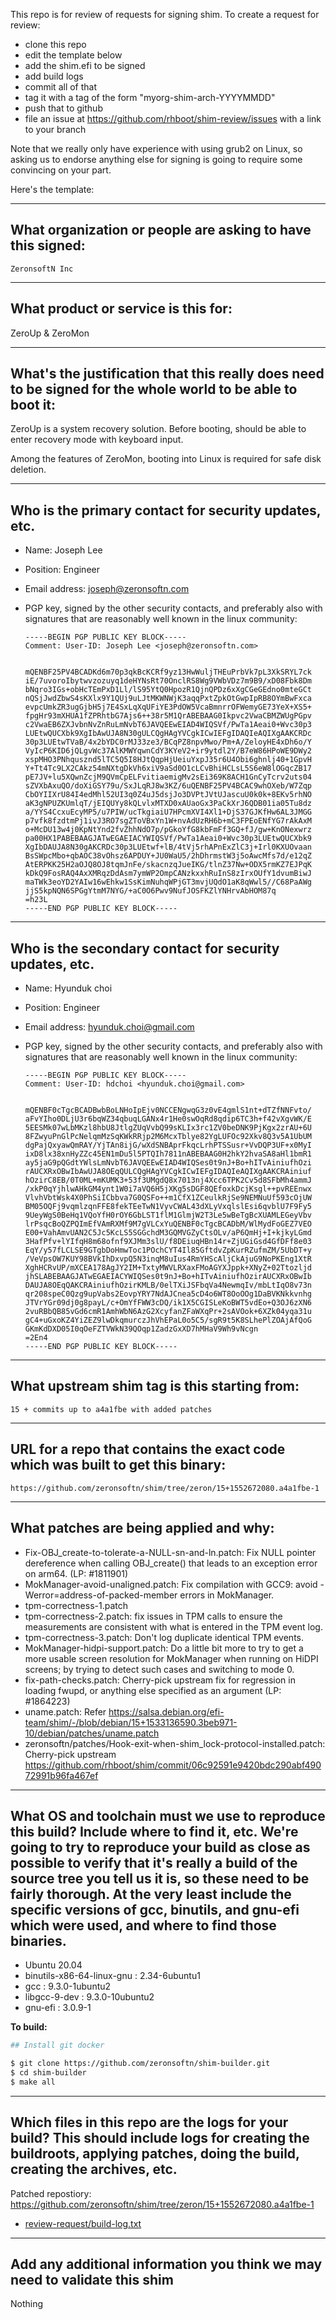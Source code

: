 This repo is for review of requests for signing shim.  To create a request for review:

- clone this repo
- edit the template below
- add the shim.efi to be signed
- add build logs
- commit all of that
- tag it with a tag of the form "myorg-shim-arch-YYYYMMDD"
- push that to github
- file an issue at https://github.com/rhboot/shim-review/issues with a link to your branch

Note that we really only have experience with using grub2 on Linux, so asking
us to endorse anything else for signing is going to require some convincing on
your part.

Here's the template:

-------------------------------------------------------------------------------
What organization or people are asking to have this signed:
-------------------------------------------------------------------------------
```
ZeronsoftN Inc
```



-------------------------------------------------------------------------------
What product or service is this for:
-------------------------------------------------------------------------------
ZeroUp & ZeroMon

-------------------------------------------------------------------------------
What's the justification that this really does need to be signed for the whole world to be able to boot it:
-------------------------------------------------------------------------------
ZeroUp is a system recovery solution. Before booting, should be able to enter recovery mode with keyboard input.

Among the features of ZeroMon, booting into Linux is required for safe disk deletion.

-------------------------------------------------------------------------------
Who is the primary contact for security updates, etc.
-------------------------------------------------------------------------------
- Name: Joseph Lee

- Position: Engineer

- Email address: joseph@zeronsoftn.com

- PGP key, signed by the other security contacts, and preferably also with signatures that are reasonably well known in the linux community:

  ```
  -----BEGIN PGP PUBLIC KEY BLOCK-----
  Comment: User-ID:	Joseph Lee <joseph@zeronsoftn.com>
  
  
  mQENBF25PV4BCADKd6m70p3qkBcKCRf9yz13HwWuljTHEuPrbVk7pL3XkSRYL7ck
  iE/7uvoroIbytwvzozuyq1deHYNsRt70OnclRS8Wg9VWbVDz7m9B9/xD08Fbk8Dm
  bNqro3IGs+obHcTEmPxD1Ll/lS95YtQ0HpozR1QjnQPDz6xXgCGeGEdno0mteGCt
  nQSjJwdZbwS4sKXlx9Y1QUj9uLJtMKWNWjK3aqqPxtZpkOtGwpIpRB8OYmBwFxca
  evpcUmkZR3ugGjbH5j7E4SxLqXqUFiYE3PdOW5VcaBmnrrOFWemyGE73YeX+XS5+
  fpgHr93mXHUA1fZPRhtbG7Ajs6++38r5M1QrABEBAAG0Ikpvc2VwaCBMZWUgPGpv
  c2VwaEB6ZXJvbnNvZnRuLmNvbT6JAVQEEwEIAD4WIQSVf/PwTa1Aeai0+Wvc30p3
  LUEtwQUCXbk9XgIbAwUJA8N30gULCQgHAgYVCgkICwIEFgIDAQIeAQIXgAAKCRDc
  30p3LUEtwTVaB/4x2bYDC0rMJ33ze3/BCqPZ8npvMwo/Pm+A/ZeloyHE4xDh6o/Y
  VyIcP6KID6jQLgvWc37AlKMWYqwnCdY3KYeV2+ir9ytdl2Y/B7eW86HPoWE9DWy2
  xspMHO3PNhqusznd5lTC5Q5I8HJtQqpHjUeiuYxpJ35r6U4Obi6ghnlj40+1GpvH
  Y+Tt4Tc9LX2CAkz54mNXtgDkVh6xiV9aSd0O1cLCvBhiHCLsL5S6eW8lOGqcZB17
  pE7JV+lu5XQwnZcjM9QVmCpELFvitiaemigMv2sEi369K8ACH1GnCyTcrv2uts04
  sZVXbAxuQO/doXiGSY79u/SxJLqRJ8w3KZ/6uQENBF25PV4BCAC9whOXeb/W7Zqp
  CbOYIIXrU84I4edMhl52UI3q0Z4uJ5dsjJo3DVPtJVtUJascuU0k0k+8EKv5rhNO
  aK3gNPUZKUmlqT/jEIQUYy8kQLvlxMTXD0xAUaoGx3PaCkXrJ6QDB01ia05Tu8dz
  a/YYS4CcxuEcyMP5/u7PIW/ucTkgiaiU7HPcmXVI4Xl1+DjS37GJKfHw6AL3JMGG
  p7vfk8fzdtmPj1ivJ3RO7sgZToVBxYn1W+nvAdUzRH6b+mC3FPEoENfYG7rAkAxM
  o+McDU13w4j0KpNtYnd2fvZhhNdO7p/pGkoYfG8kbFmFf3GQ+fJ/gw+KnONexwrz
  pa00HX1PABEBAAGJATwEGAEIACYWIQSVf/PwTa1Aeai0+Wvc30p3LUEtwQUCXbk9
  XgIbDAUJA8N30gAKCRDc30p3LUEtwf+lB/4tVj5rhAPnExZlC3j+Irl0KXUOvaan
  BsSWpcMbo+qbAOC38vOhsz6APDUY+JU0WaU5/2hDhrmstW3j5oAwcMfs7d/e12qZ
  AtERPKK25H2aOJQ8OJ8tqmJnFe/skacnzqJueIKG/tlnZ37Nw+ODX5rmKZ7EJPqK
  kDkQ9FosRAQ4AxXMRqzDdAsm7ymWP2OmpCANzkxxhRuInS8zIrxOUfY1dvumBiwJ
  maTWk3eoYD2YAIw16wEhkw1SsKimNuhqWPjGT3mvjUQdO1aK8qWwl5//C68PaAWg
  jjS5kpNQN6SPGgYtmM7NYG/+aC0O6Pwv9NufJOSFKZlYNHrvAbHOM87q
  =h23L
  -----END PGP PUBLIC KEY BLOCK-----
  ```

  

-------------------------------------------------------------------------------
Who is the secondary contact for security updates, etc.
-------------------------------------------------------------------------------
- Name: Hyunduk choi

- Position: Engineer

- Email address: hyunduk.choi@gmail.com

- PGP key, signed by the other security contacts, and preferably also with signatures that are reasonably well known in the linux community:

  ```
  -----BEGIN PGP PUBLIC KEY BLOCK-----
  Comment: User-ID:	hdchoi <hyunduk.choi@gmail.com>
  
  
  mQENBF0cTgcBCADBwbBoLNHoIpEjv0NCCENgwqG3z0vE4gmlS1nt+dTZfNNFvto/
  aFvYIho0DLjU3r6bqWZ34qbuqLGANx4r1He0swOqRd8qdip6TC3h+f42vXgvWK/E
  5EESMk07wLbMKzl8hbU8JtlgZUqVvbQ99sKLIx3rc1ZV0beDNK9PjKgx2zrAU+6U
  8FZwyuPnGlPcNelqmMzSqKWkRRjp2M6McxTblye82YgLUFOc92Xkv8Q3v5A1UbUM
  dgPajQxyawQmRAY/YjTAn8ijG/wXdSNBAprFkqcLrhPTSSusr+VvDQP3UF+x0MyI
  ixD8lx38xnHyZZc45EN1mDu5l5PTQIh7811nABEBAAG0H2hkY2hvaSA8aHl1bmR1
  ay5jaG9pQGdtYWlsLmNvbT6JAVQEEwEIAD4WIQSes0t9nJ+Bo+hITvAiniufhOzi
  rAUCXRxOBwIbAwUJA8OEqQULCQgHAgYVCgkICwIEFgIDAQIeAQIXgAAKCRAiniuf
  hOzirC8EB/0T0ML+mKUMK3+53f3UMgdQ8x7013nj4Xcc6TPK2Cv5d8SFbMh4ammJ
  /xkP0qYjhlwAHkGM4ynt1W0i7aVQ6H5jXKg5sDGF8QEfoxkDcjKsgl++pvREEnwx
  VlvhVbtWsk4X0PhSiICbbva7G0QSFo++m1CfX1ZCeulkRjSe9NEMNuUf593cOjUW
  BM05OQFj9vqmlzqnFFE8fekTEeTwN1VyvCWAL43dXLyVxqlslEsi6qvblU7F9Fy5
  9UeyWgS0BeHq1VQoYfH0rOY6GbLST1flM1GlmjW2T3Le5wBeTgBcXUAMLEGeyVbv
  lrPsqcBoQZPQImEfVAmRXMf9M7gVLCxYuQENBF0cTgcBCADbM/WlMydFoGEZ7VEO
  E00+VahAmvUAN2C5Jc5KcLS5SGGchdM3GQMVGZyCtsOLv/aP6QmHj+I+kjkyLGmd
  3HafPfv+lYIfqH8m68ofnf9XJMm3slU/f8DEiuqHBn14r+ZjUGiGsd4GfDFf8e03
  EqY/y57fLCLSE9GTgbDoHmwToc1POchCYT4Il85GftdvZpKurRZufmZM/5UbDT+y
  /VeVpsOW7KUY98BVkIhDxvpQ5N3inqM8uIus4RmYHScAljCkAjuG9NoPKEng1XtR
  XghHCRvUP/mXCEA178AgJY2IM+TxtyMWVLRXaxFMoAGYXJppk+XNyZ+02Ttozljd
  jhSLABEBAAGJATwEGAEIACYWIQSes0t9nJ+Bo+hITvAiniufhOzirAUCXRxOBwIb
  DAUJA8OEqQAKCRAiniufhOzirKMLB/0elTXiJSFbqVa4NewmqIv/mbLtIqO8v73n
  qr208speC0Qzg9upVabs2EovpYRY7NdAJCnea5cD4o6WT8OoOOg1DaBVKNkkvnhg
  JTVrYGr09dj0g8payL/c+OmYfFWW3cDQ/ik1X5CGISLeKoBWT5vdEo+Q3OJ6zXN6
  2vuRBbQB85vGd6cmR1AmhWbN6AzG2XcyfanZFaWXqPr+2sAVOok+6XZk04yqa31u
  gC4+uGxoKZ4YiZEZ9lwDkqmurczJhVhEPaL0o5C5/sgR9t5K8SLhePlZOAjAfQoG
  GKmKdDXD05I0qOeFZTVWkN39QOqp1ZadzGxXD7hMHaV9Wh9vNcgn
  =2En4
  -----END PGP PUBLIC KEY BLOCK-----
  
  ```

  

-------------------------------------------------------------------------------
What upstream shim tag is this starting from:
-------------------------------------------------------------------------------
```
15 + commits up to a4a1fbe with added patches
```



-------------------------------------------------------------------------------
URL for a repo that contains the exact code which was built to get this binary:
-------------------------------------------------------------------------------
```
https://github.com/zeronsoftn/shim/tree/zeron/15+1552672080.a4a1fbe-1
```



-------------------------------------------------------------------------------
What patches are being applied and why:
-------------------------------------------------------------------------------

* Fix-OBJ_create-to-tolerate-a-NULL-sn-and-ln.patch:
  Fix NULL pointer dereference when calling OBJ_create() that leads to an exception error on arm64. (LP: #1811901)
* MokManager-avoid-unaligned.patch:
  Fix compilation with GCC9: avoid -Werror=address-of-packed-member errors in MokManager.
* tpm-correctness-1.patch
* tpm-correctness-2.patch:
  fix issues in TPM calls to ensure the measurements are consistent with what is entered in the TPM event log.
* tpm-correctness-3.patch:
  Don't log duplicate identical TPM events.
* MokManager-hidpi-support.patch:
  Do a little bit more to try to get a more usable screen resolution for MokManager when running on HiDPI screens; by trying to detect such cases and switching to mode 0.
* fix-path-checks.patch:
  Cherry-pick upstream fix for regression in loading fwupd, or anything else specified as an argument (LP: #1864223)
* uname.patch:
  Refer https://salsa.debian.org/efi-team/shim/-/blob/debian/15+1533136590.3beb971-10/debian/patches/uname.patch
* zeronsoftn/patches/Hook-exit-when-shim_lock-protocol-installed.patch:
  Cherry-pick upstream https://github.com/rhboot/shim/commit/06c92591e9420bdc290abf49072991b96fa467ef

-------------------------------------------------------------------------------
What OS and toolchain must we use to reproduce this build?  Include where to find it, etc.  We're going to try to reproduce your build as close as possible to verify that it's really a build of the source tree you tell us it is, so these need to be fairly thorough. At the very least include the specific versions of gcc, binutils, and gnu-efi which were used, and where to find those binaries.
-------------------------------------------------------------------------------
* Ubuntu 20.04
* binutils-x86-64-linux-gnu : 2.34-6ubuntu1
* gcc : 9.3.0-1ubuntu2
* libgcc-9-dev : 9.3.0-10ubuntu2
* gnu-efi : 3.0.9-1



**To build:**

```bash
## Install git docker

$ git clone https://github.com/zeronsoftn/shim-builder.git
$ cd shim-builder
$ make all
```



-------------------------------------------------------------------------------
Which files in this repo are the logs for your build?   This should include logs for creating the buildroots, applying patches, doing the build, creating the archives, etc.
-------------------------------------------------------------------------------
Patched repostiory: https://github.com/zeronsoftn/shim/tree/zeron/15+1552672080.a4a1fbe-1

* [review-request/build-log.txt](review-request/build-log.txt)

-------------------------------------------------------------------------------
Add any additional information you think we may need to validate this shim
-------------------------------------------------------------------------------
Nothing
